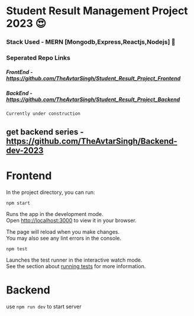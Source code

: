 # Student Result Management Project 2023 :heart_eyes:

### Stack Used - MERN [Mongodb,Express,Reactjs,Nodejs] :file_folder:

### Seperated Repo Links 

##### FrontEnd - https://github.com/TheAvtarSingh/Student_Result_Project_Frontend
##### BackEnd - https://github.com/TheAvtarSingh/Student_Result_Project_Backend

`Currently under construction`

## get backend series - https://github.com/TheAvtarSingh/Backend-dev-2023

# Frontend

In the project directory, you can run:

 `npm start`

Runs the app in the development mode.\
Open [http://localhost:3000](http://localhost:3000) to view it in your browser.

The page will reload when you make changes.\
You may also see any lint errors in the console.

 `npm test`

Launches the test runner in the interactive watch mode.\
See the section about [running tests](https://facebook.github.io/create-react-app/docs/running-tests) for more information.

# Backend 

use `npm run dev` to start server
